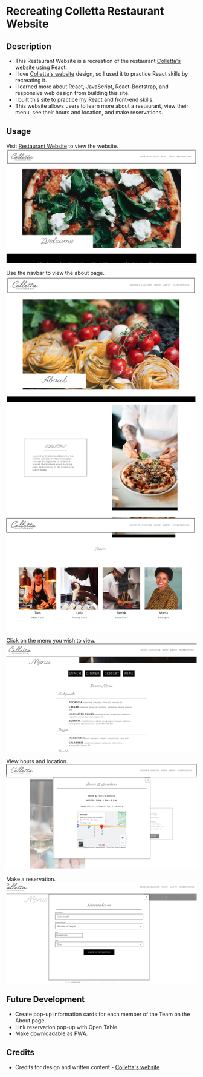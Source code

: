 # Recreating Colletta Restaurant Website

## Description

- This Restaurant Website is a recreation of the restaurant [Colletta's website](https://www.collettarestaurant.com/) using React. 
- I love [Colletta's website](https://www.collettarestaurant.com/) design, so I used it to practice React skills by recreating it. 
- I learned more about React, JavaScript, React-Bootstrap, and responsive web design from building this site. 
- I built this site to practice my React and front-end skills.
- This website allows users to learn more about a restaurant, view their menu, see their hours and location, and make reservations.

## Usage

Visit [Restaurant Website]() to view the website.
![home-page](./src/images/screenshot/home.png)

Use the navbar to view the about page.
![about-page](./src/images/screenshot/about.png)
![about-information](./src/images/screenshot/about2.png)
![about-the-team](./src/images/screenshot/about3.png)

Click on the menu you wish to view.
![menu](./src/images/screenshot/menu.png)

View hours and location.
![hours-and-location](./src/images/screenshot/hours.png)

Make a reservation.
![reservation-form](./src/images/screenshot/res.png)

## Future Development 

- Create pop-up information cards for each member of the Team on the About page.
- Link reservation pop-up with Open Table.
- Make downloadable as PWA.

## Credits

- Credits for design and written content - [Colletta's website](https://www.collettarestaurant.com/)